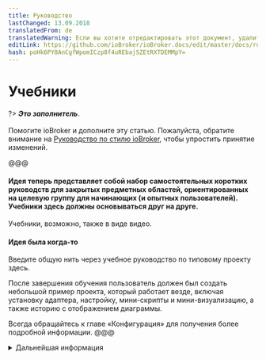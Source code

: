 ```yaml
---
title: Руководство
lastChanged: 13.09.2018
translatedFrom: de
translatedWarning: Если вы хотите отредактировать этот документ, удалите поле «translationFrom», в противном случае этот документ будет снова автоматически переведен
editLink: https://github.com/ioBroker/ioBroker.docs/edit/master/docs/ru/tutorial/README.md
hash: poHk6PY8AnCgfWpomICzp8f4uREbajSZEtRXTDEMMpY=
---
```

# Учебники
?> ***Это заполнитель***.<br><br> Помогите ioBroker и дополните эту статью. Пожалуйста, обратите внимание на [Руководство по стилю ioBroker](community/styleguidedoc), чтобы упростить принятие изменений.

@@@

#### Идея теперь представляет собой набор самостоятельных коротких руководств для закрытых предметных областей, ориентированных на целевую группу для начинающих (и опытных пользователей). Учебники здесь должны основываться друг на друге.
Учебники, возможно, также в виде видео.

#### Идея была когда-то
Введите общую нить через учебное руководство по типовому проекту здесь.

После завершения обучения пользователь должен был создать небольшой пример проекта, который работает везде, включая установку адаптера, настройку, мини-скрипты и мини-визуализацию, а также историю с отображением диаграммы.

Всегда обращайтесь к главе «Конфигурация» для получения более подробной информации.
@@@

<details><summary>Дальнейшая информация</summary>

+ список уценки 1 + вложенный список 1 + вложенный список 2 + список уценки 2

</детали>